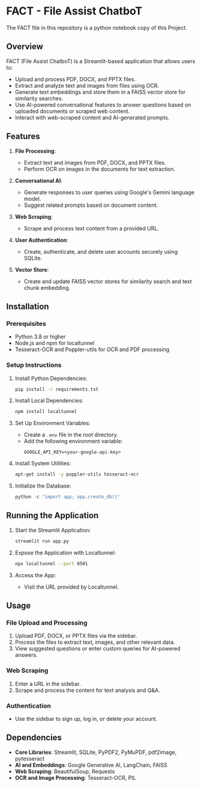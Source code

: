 # FACT - File Assist ChatboT

The FACT file in this repository is a python notebook copy of this Project.

## Overview
FACT (File Assist ChatboT) is a Streamlit-based application that allows users to:
- Upload and process PDF, DOCX, and PPTX files.
- Extract and analyze text and images from files using OCR.
- Generate text embeddings and store them in a FAISS vector store for similarity searches.
- Use AI-powered conversational features to answer questions based on uploaded documents or scraped web content.
- Interact with web-scraped content and AI-generated prompts.

## Features
1. **File Processing**:  
   - Extract text and images from PDF, DOCX, and PPTX files.
   - Perform OCR on images in the documents for text extraction.

2. **Conversational AI**:  
   - Generate responses to user queries using Google's Gemini language model.
   - Suggest related prompts based on document content.

3. **Web Scraping**:  
   - Scrape and process text content from a provided URL.

4. **User Authentication**:  
   - Create, authenticate, and delete user accounts securely using SQLite.

5. **Vector Store**:  
   - Create and update FAISS vector stores for similarity search and text chunk embedding.

## Installation

### Prerequisites
- Python 3.8 or higher
- Node.js and npm for localtunnel
- Tesseract-OCR and Poppler-utils for OCR and PDF processing

### Setup Instructions
1. Install Python Dependencies:
   ```bash
   pip install -r requirements.txt
   ```

2. Install Local Dependencies:
   ```bash
   npm install localtunnel
   ```

3. Set Up Environment Variables:
   - Create a `.env` file in the root directory.
   - Add the following environment variable:
     ```
     GOOGLE_API_KEY=<your-google-api-key>
     ```

4. Install System Utilities:
   ```bash
   apt-get install -y poppler-utils tesseract-ocr
   ```

5. Initialize the Database:
   ```python
   python -c "import app; app.create_db()"
   ```

## Running the Application

1. Start the Streamlit Application:
   ```bash
   streamlit run app.py
   ```

2. Expose the Application with Localtunnel:
   ```bash
   npx localtunnel --port 8501
   ```

3. Access the App:
   - Visit the URL provided by Localtunnel.

## Usage
### File Upload and Processing
1. Upload PDF, DOCX, or PPTX files via the sidebar.
2. Process the files to extract text, images, and other relevant data.
3. View suggested questions or enter custom queries for AI-powered answers.

### Web Scraping
1. Enter a URL in the sidebar.
2. Scrape and process the content for text analysis and Q&A.

### Authentication
- Use the sidebar to sign up, log in, or delete your account.

## Dependencies
- **Core Libraries**: Streamlit, SQLite, PyPDF2, PyMuPDF, pdf2image, pytesseract
- **AI and Embeddings**: Google Generative AI, LangChain, FAISS
- **Web Scraping**: BeautifulSoup, Requests
- **OCR and Image Processing**: Tesseract-OCR, PIL


```
